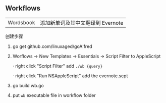 Workflows
--------
<table>
<tr><td>Wordsbook</td><td>添加新单词及其中文翻译到 Evernote</td></tr>
</table>

创建步骤

1. go get github.com/linuxaged/goAlfred

2. Worflows -> New Templates -> Essentials -> Script Filter to AppleScript

	· right click "Script Filter" add `./wb {query}`
	
	· right click "Run NSAppleScript" add the evernote.scpt

3. go build wb.go

4. put `wb` executable file in workflow folder




